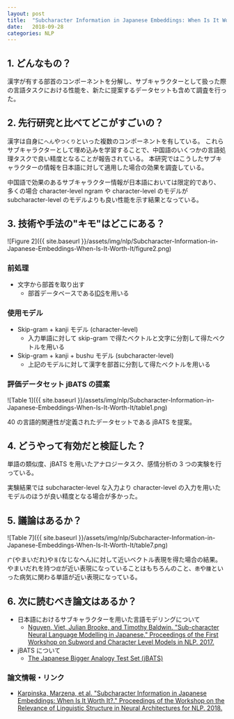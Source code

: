 ```yaml
---
layout: post
title:  "Subcharacter Information in Japanese Embeddings: When Is It Worth It?"
date:   2018-09-28
categories: NLP
---
```


## 1. どんなもの？

漢字が有する部首のコンポーネントを分解し、サブキャラクターとして扱った際の言語タスクにおける性能を、新たに提案するデータセットも含めて調査を行った。

## 2. 先行研究と比べてどこがすごいの？

漢字は自身に`へん`や`つくり`といった複数のコンポーネントを有している。
これらサブキャラクターとして埋め込みを学習することで、中国語のいくつかの言語処理タスクで良い精度となることが報告されている。
本研究ではこうしたサブキャラクターの情報を日本語に対して適用した場合の効果を調査している。

中国語で効果のあるサブキャラクター情報が日本語においては限定的であり、
多くの場合 character-level ngram や character-level のモデルが subcharacter-level のモデルよりも良い性能を示す結果となっている。

## 3. 技術や手法の"キモ"はどこにある？

![Figure 2]({{ site.baseurl }}/assets/img/nlp/Subcharacter-Information-in-Japanese-Embeddings-When-Is-It-Worth-It/figure2.png)

### 前処理

- 文字から部首を取り出す
  - 部首データベースである[IDS](https://github.com/cjkvi/cjkvi-ids)を用いる

### 使用モデル

- Skip-gram + kanji モデル (character-level)
  - 入力単語に対して skip-gram で得たベクトルと文字に分割して得たベクトルを用いる
- Skip-gram + kanji + bushu モデル (subcharacter-level)
  - 上記のモデルに対して漢字を部首に分割して得たベクトルを用いる

### 評価データセット jBATS の提案

![Table 1]({{ site.baseurl }}/assets/img/nlp/Subcharacter-Information-in-Japanese-Embeddings-When-Is-It-Worth-It/table1.png)

40 の言語的関連性が定義されたデータセットである jBATS を提案。

## 4. どうやって有効だと検証した？

単語の類似度、jBATS を用いたアナロジータスク、感情分析の 3 つの実験を行っている。

実験結果では subcharacter-level な入力より character-level の入力を用いたモデルのほうが良い精度となる場合が多かった。

## 5. 議論はあるか？

![Table 7]({{ site.baseurl }}/assets/img/nlp/Subcharacter-Information-in-Japanese-Embeddings-When-Is-It-Worth-It/table7.png)

`疒`(やまいだれ)や`豸`(なじなへん)に対して近いベクトル表現を得た場合の結果。
やまいだれを持つ`症`が近い表現になっていることはもちろんのこと、`患`や`腫`といった病気に関わる単語が近い表現になっている。

## 6. 次に読むべき論文はあるか？

- 日本語におけるサブキャラクターを用いた言語モデリングについて
  - [Nguyen, Viet, Julian Brooke, and Timothy Baldwin. "Sub-character Neural Language Modelling in Japanese." Proceedings of the First Workshop on Subword and Character Level Models in NLP. 2017.](https://aclanthology.info/papers/W17-4122/w17-4122)
- jBATS について
  - [The Japanese Bigger Analogy Test Set (jBATS)](http://vecto.space/projects/jBATS/)

### 論文情報・リンク

- [Karpinska, Marzena, et al. "Subcharacter Information in Japanese Embeddings: When Is It Worth It?." Proceedings of the Workshop on the Relevance of Linguistic Structure in Neural Architectures for NLP. 2018.](https://aclanthology.info/papers/W18-2905/w18-2905)
